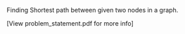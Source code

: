 
Finding Shortest path between given two nodes in a graph.



[View problem_statement.pdf for more info]
